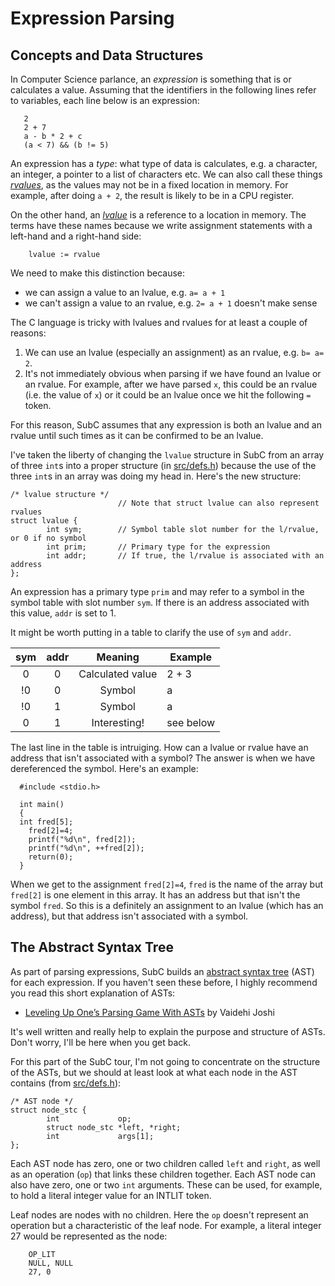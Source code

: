 # Expression Parsing

## Concepts and Data Structures

In Computer Science parlance, an *expression* is something that is or calculates a value.
Assuming that the identifiers in the following lines refer to variables, each line below
is an expression:

```
   2
   2 + 7
   a - b * 2 + c
   (a < 7) && (b != 5)
```

An expression has a *type*: what type of data is calculates, e.g. a character,
an integer, a pointer to a list of characters etc. We can also call these things
*[rvalues](https://en.wikipedia.org/wiki/R-value)*, as the values may not be
in a fixed location in memory. For example, after doing `a + 2`, the result is
likely to be in a CPU register.

On the other hand, an *[lvalue](https://en.wikipedia.org/wiki/L-value)* is a
reference to a location in memory. The terms have these names because we write
assignment statements with a left-hand and a right-hand side:

```
    lvalue := rvalue
```

We need to make this distinction because:

  + we can assign a value to an lvalue, e.g. `a= a + 1`
  + we can't assign a value to an rvalue, e.g. `2= a + 1` doesn't make sense

The C language is tricky with lvalues and rvalues for at least a couple of
reasons:

  1. We can use an lvalue (especially an assignment) as an rvalue, e.g. `b= a= 2`.
  2. It's not immediately obvious when parsing if we have found an lvalue or an
     rvalue. For example, after we have parsed `x`, this could be an rvalue
    (i.e. the value of `x`) or it could be an lvalue once we hit the following `=`
    token.

For this reason, SubC assumes that any expression is both an lvalue and an rvalue
until such times as it can be confirmed to be an lvalue.

I've taken the liberty of changing the `lvalue` structure in SubC from an array of
three `int`s into a proper structure (in [src/defs.h](src/defs.h)) because the use
of the three `int`s in an array was doing my head in. Here's the new structure:

```
/* lvalue structure */
                        // Note that struct lvalue can also represent rvalues
struct lvalue {
        int sym;        // Symbol table slot number for the l/rvalue, or 0 if no symbol
        int prim;       // Primary type for the expression
        int addr;       // If true, the l/rvalue is associated with an address
};
```

An expression has a primary type `prim` and may refer to a symbol in the symbol
table with slot number `sym`. If there is an address associated with this value, `addr` is set to 1.

It might be worth putting in a table to clarify the use of `sym` and `addr`.

| sym | addr | Meaning | Example |
|:---:|:----:|:-------:|---------|
|  0  |  0   | Calculated value | 2 + 3 |
| !0  |  0   | Symbol  |   a  |
| !0  |  1   | Symbol  |   a  |
|  0  |  1   | Interesting! | see below |

The last line in the table is intruiging. How can a lvalue or rvalue have an
address that isn't associated with a symbol? The answer is when we have dereferenced
the symbol. Here's an example:

```
  #include <stdio.h>

  int main()
  {
  int fred[5];
    fred[2]=4;
    printf("%d\n", fred[2]);
    printf("%d\n", ++fred[2]);
    return(0);
  }
```

When we get to the assignment `fred[2]=4`, `fred` is the name of the array but
`fred[2]` is one element in this array. It has an address but that isn't the
symbol `fred`. So this is a definitely an assignment to an lvalue (which has an
address), but that address isn't associated with a symbol.

## The Abstract Syntax Tree

As part of parsing expressions, SubC builds an
[abstract syntax tree](https://en.wikipedia.org/wiki/Abstract_syntax_tree) (AST)
for each expression. If you haven't seen these before, I highly recommend you read
this short explanation of ASTs:

 + [Leveling Up One’s Parsing Game With ASTs](https://medium.com/basecs/leveling-up-ones-parsing-game-with-asts-d7a6fc2400ff)
   by Vaidehi Joshi

It's well written and really help to explain the purpose and structure of ASTs.
Don't worry, I'll be here when you get back.

For this part of the SubC tour, I'm not going to concentrate on the structure of
the ASTs, but we should at least look at what each node in the AST contains
(from [src/defs.h](src/defs.h)):

```
/* AST node */
struct node_stc {
        int             op;
        struct node_stc *left, *right;
        int             args[1];
};
```

Each AST node has zero, one or two children called `left` and `right`, as well
as an operation (`op`) that links these children together. Each AST node can also have
zero, one or two `int` arguments. These can be used, for example, to hold a
literal integer value for an INTLIT token.

Leaf nodes are nodes with no children. Here the `op` doesn't represent an operation
but a characteristic of the leaf node. For example, a literal integer 27 would be
represented as the node:

```
	OP_LIT
	NULL, NULL
	27, 0
```
